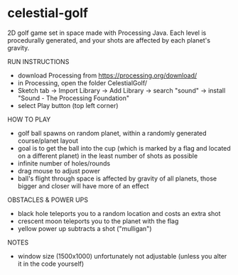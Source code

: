 # celestial-golf
2D golf game set in space made with Processing Java. Each level is procedurally generated, and your shots are affected by each planet's gravity.

RUN INSTRUCTIONS

- download Processing from https://processing.org/download/
- in Processing, open the folder CelestialGolf/
- Sketch tab -> Import Library -> Add Library -> search "sound" -> install "Sound - The Processing Foundation"
- select Play button (top left corner)

HOW TO PLAY

- golf ball spawns on random planet, within a randomly generated course/planet layout
- goal is to get the ball into the cup (which is marked by a flag and located on a different planet) in the least number of shots as possible
- infinite number of holes/rounds
- drag mouse to adjust power
- ball's flight through space is affected by gravity of all planets, those bigger and closer will have more of an effect

OBSTACLES & POWER UPS

- black hole teleports you to a random location and costs an extra shot
- crescent moon teleports you to the planet with the flag
- yellow power up subtracts a shot ("mulligan")

NOTES

- window size (1500x1000) unfortunately not adjustable (unless you alter it in the code yourself)
